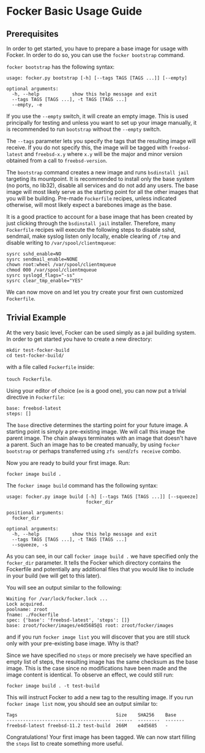 # Focker Basic Usage Guide

## Prerequisites

In order to get started, you have to prepare a base image for usage with Focker.
In order to do so, you can use the `focker bootstrap` command.

`focker bootstrap` has the following syntax:

```
usage: focker.py bootstrap [-h] [--tags TAGS [TAGS ...]] [--empty]

optional arguments:
  -h, --help            show this help message and exit
  --tags TAGS [TAGS ...], -t TAGS [TAGS ...]
  --empty, -e
  ```

If you use the `--empty` switch, it will create an empty image. This is used
principally for testing and unless you want to set up your image manually, it is
recommended to run `bootstrap` without the `--empty` switch.

The `--tags` parameter lets you specify the tags that the resulting image will
receive. If you do not specify this, the image will be tagged with `freebsd-latest`
and `freebsd-x.y` where `x.y` will be the major and minor version obtained
from a call to `freebsd-version`.

The `bootstrap` command creates a new image and runs `bsdinstall jail` targeting
its mountpoint. It is recommended to install only the base system (no ports, no lib32),
disable all services and do not add any users. The base image will most likely serve as
the starting point for all the other images that you will be building. Pre-made
`Fockerfile` recipes, unless indicated otherwise, will most likely expect a
barebones image as the base.

It is a good practice to account for a base image that has been created by just
clicking through the `bsdinstall jail` installer. Therefore, many `Fockerfile`
recipes will execute the following steps to disable sshd, sendmail, make syslog
listen only locally, enable clearing of `/tmp` and disable writing to
`/var/spool/clientmqueue`:

```
sysrc sshd_enable=NO
sysrc sendmail_enable=NONE
chown root:wheel /var/spool/clientmqueue
chmod 000 /var/spool/clientmqueue
sysrc syslogd_flags="-ss"
sysrc clear_tmp_enable="YES"
```

We can now move on and let you try create your first own customized `Fockerfile`.

## Trivial Example

At the very basic level, Focker can be used simply as a jail building system.
In order to get started you have to create a new directory:

```
mkdir test-focker-build
cd test-focker-build/
```

with a file called `Fockerfile` inside:

`touch Fockerfile`.

Using your editor of choice (`ee` is a good one), you can now put a trivial
directive in `Fockerfile`:

```
base: freebsd-latest
steps: []
```

The `base` directive determines the starting point for your future image.
A starting point is simply a pre-existing image. We will call this image
the parent image. The chain always terminates with an image that doesn't have
a parent. Such an image has to be created manually, by using `focker bootstrap`
or perhaps transferred using `zfs send`/`zfs receive` combo.

Now you are ready to build your first image. Run:

`focker image build .`

The `focker image build` command has the following syntax:

```
usage: focker.py image build [-h] [--tags TAGS [TAGS ...]] [--squeeze]
                             focker_dir

positional arguments:
  focker_dir

optional arguments:
  -h, --help            show this help message and exit
  --tags TAGS [TAGS ...], -t TAGS [TAGS ...]
  --squeeze, -s
```

As you can see, in our call `focker image build .` we have specified only the
`focker_dir` parameter. It tells the Focker which directory contains the
Fockerfile and potentially any additional files that you would like to include
in your build (we will get to this later).

You will see an output similar to the following:

```
Waiting for /var/lock/focker.lock ...
Lock acquired.
poolname: zroot
fname: ./Fockerfile
spec: {'base': 'freebsd-latest', 'steps': []}
base: zroot/focker/images/e4d5685@1 root: zroot/focker/images
```

and if you run `focker image list` you will discover that you are still
stuck only with your pre-existing base image. Why is that?

Since we have specified no `steps` or more precisely we have specified
an empty list of steps, the resulting image has the same checksum as the
base image. This is the case since no modifications have been made and the
image content is identical. To observe an effect, we could still run:

`focker image build . -t test-build`

This will instruct Focker to add a new tag to the resulting image. If you
run `focker image list` now, you should see an output similar to:

```
Tags                                    Size    SHA256    Base
--------------------------------------  ------  --------  -------
freebsd-latest freebsd-11.2 test-build  266M    e4d5685   -
```

Congratulations! Your first image has been tagged. We can now start
filling the `steps` list to create something more useful.
